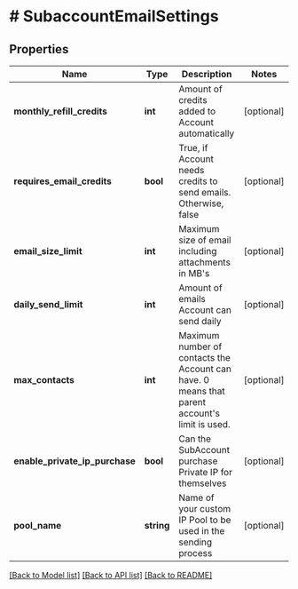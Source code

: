 # # SubaccountEmailSettings

## Properties

Name | Type | Description | Notes
------------ | ------------- | ------------- | -------------
**monthly_refill_credits** | **int** | Amount of credits added to Account automatically | [optional]
**requires_email_credits** | **bool** | True, if Account needs credits to send emails. Otherwise, false | [optional]
**email_size_limit** | **int** | Maximum size of email including attachments in MB&#39;s | [optional]
**daily_send_limit** | **int** | Amount of emails Account can send daily | [optional]
**max_contacts** | **int** | Maximum number of contacts the Account can have. 0 means that parent account&#39;s limit is used. | [optional]
**enable_private_ip_purchase** | **bool** | Can the SubAccount purchase Private IP for themselves | [optional]
**pool_name** | **string** | Name of your custom IP Pool to be used in the sending process | [optional]

[[Back to Model list]](../../README.md#models) [[Back to API list]](../../README.md#endpoints) [[Back to README]](../../README.md)
